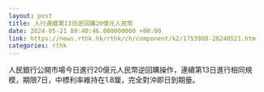 ```yaml
---
layout: post
title: 人行連續第13日逆回購20億元人民幣
date: 2024-05-21 09:40:46.000000000 +08:00
link: https://news.rthk.hk/rthk/ch/component/k2/1753988-20240521.htm
categories: rthk
---
```


人民銀行公開市場今日進行20億元人民幣逆回購操作，連續第13日進行相同規模，期限7日，中標利率維持在1.8厘，完全對沖即日到期量。
